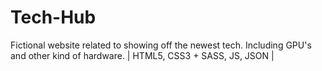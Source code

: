 # Tech-Hub
Fictional website related to showing off the newest tech. Including GPU's and other kind of hardware. | HTML5, CSS3 + SASS, JS, JSON |
